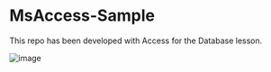 # MsAccess-Sample
This repo has been developed with Access for the Database lesson.

![image](https://user-images.githubusercontent.com/5441882/102716645-46a80c00-42ee-11eb-9de1-aee96f9f3a61.png)
